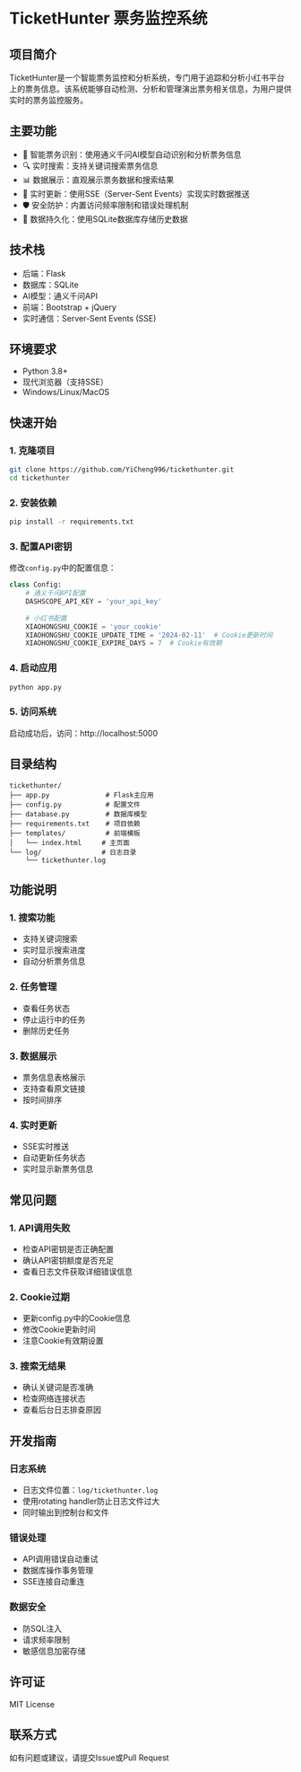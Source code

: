 # TicketHunter 票务监控系统

## 项目简介
TicketHunter是一个智能票务监控和分析系统，专门用于追踪和分析小红书平台上的票务信息。该系统能够自动检测、分析和管理演出票务相关信息，为用户提供实时的票务监控服务。

## 主要功能
- 🎫 智能票务识别：使用通义千问AI模型自动识别和分析票务信息
- 🔍 实时搜索：支持关键词搜索票务信息
- 📊 数据展示：直观展示票务数据和搜索结果
- 🔄 实时更新：使用SSE（Server-Sent Events）实现实时数据推送
- 🛡️ 安全防护：内置访问频率限制和错误处理机制
- 💾 数据持久化：使用SQLite数据库存储历史数据

## 技术栈
- 后端：Flask
- 数据库：SQLite
- AI模型：通义千问API
- 前端：Bootstrap + jQuery
- 实时通信：Server-Sent Events (SSE)

## 环境要求
- Python 3.8+
- 现代浏览器（支持SSE）
- Windows/Linux/MacOS

## 快速开始

### 1. 克隆项目
```bash
git clone https://github.com/YiCheng996/tickethunter.git
cd tickethunter
```

### 2. 安装依赖
```bash
pip install -r requirements.txt
```

### 3. 配置API密钥
修改`config.py`中的配置信息：
```python
class Config:
    # 通义千问API配置
    DASHSCOPE_API_KEY = 'your_api_key'
       
    # 小红书配置
    XIAOHONGSHU_COOKIE = 'your_cookie'
    XIAOHONGSHU_COOKIE_UPDATE_TIME = '2024-02-11'  # Cookie更新时间
    XIAOHONGSHU_COOKIE_EXPIRE_DAYS = 7  # Cookie有效期
```

### 4. 启动应用
```bash
python app.py
```

### 5. 访问系统
启动成功后，访问：http://localhost:5000

## 目录结构
```
tickethunter/
├── app.py              # Flask主应用
├── config.py           # 配置文件
├── database.py         # 数据库模型
├── requirements.txt    # 项目依赖
├── templates/          # 前端模板
│   └── index.html     # 主页面
└── log/               # 日志目录
    └── tickethunter.log
```

## 功能说明

### 1. 搜索功能
- 支持关键词搜索
- 实时显示搜索进度
- 自动分析票务信息

### 2. 任务管理
- 查看任务状态
- 停止运行中的任务
- 删除历史任务

### 3. 数据展示
- 票务信息表格展示
- 支持查看原文链接
- 按时间排序

### 4. 实时更新
- SSE实时推送
- 自动更新任务状态
- 实时显示新票务信息

## 常见问题

### 1. API调用失败
- 检查API密钥是否正确配置
- 确认API密钥额度是否充足
- 查看日志文件获取详细错误信息

### 2. Cookie过期
- 更新config.py中的Cookie信息
- 修改Cookie更新时间
- 注意Cookie有效期设置

### 3. 搜索无结果
- 确认关键词是否准确
- 检查网络连接状态
- 查看后台日志排查原因

## 开发指南

### 日志系统
- 日志文件位置：`log/tickethunter.log`
- 使用rotating handler防止日志文件过大
- 同时输出到控制台和文件

### 错误处理
- API调用错误自动重试
- 数据库操作事务管理
- SSE连接自动重连

### 数据安全
- 防SQL注入
- 请求频率限制
- 敏感信息加密存储

## 许可证
MIT License

## 联系方式
如有问题或建议，请提交Issue或Pull Request

